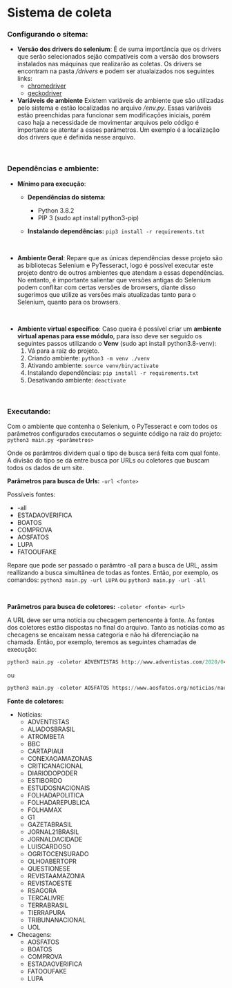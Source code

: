 # Sistema de coleta


### Configurando o sitema:
* **Versão dos drivers do selenium**:
	É de suma importância que os drivers que serão selecionados sejão compatíveis com a versão dos browsers instalados nas máquinas que realizarão as coletas. Os drivers se encontram na pasta _/drivers_ e podem ser atualaizados nos seguintes links:
	* [chromedriver](https://chromedriver.chromium.org/downloads)
	* [geckodriver](https://github.com/mozilla/geckodriver/releases)
* **Variáveis de ambiente**
	Existem variáveis de ambiente que são utilizadas pelo sistema e estão localizadas no arquivo _/env.py_. Essas variáveis estão preenchidas para funcionar sem modificações iniciais, porém caso haja a necessidade de movimentar arquivos pelo código é importante se atentar a esses parâmetros.
	Um exemplo é a localização dos drivers que é definida nesse arquivo.

<br>

### Dependências e ambiente:
* **Mínimo para execução**:

	* **Dependências do sistema**:
		* Python 3.8.2
		* PIP 3 (sudo apt install python3-pip)

	* **Instalando dependências:**
		`pip3 install -r requirements.txt`
<br>

* **Ambiente Geral**:
	Repare que as únicas dependências desse projeto são as bibliotecas Selenium e PyTesseract, logo é possível executar este projeto dentro de outros ambientes que atendam a essas dependências.
	No entanto, é importante salientar que versões antigas do Selenium podem conflitar com certas versões de browsers, diante disso sugerimos que utilize as versões mais atualizadas tanto para o Selenium, quanto para os browsers.
<br>

* **Ambiente virtual específico**:
	Caso queira é possível criar um **ambiente virtual apenas para esse módulo**, para isso deve ser seguido os seguintes passos utilizando o **Venv** (sudo apt install python3.8-venv):
	1. Vá para a raiz do projeto.
	2. Criando ambiente: `python3 -m venv ./venv`
	3. Ativando ambiente:  `source venv/bin/activate`
	4. Instalando dependências: `pip install -r requirements.txt`
	5. Desativando ambiente: `deactivate`

<br>

### Executando:
Com o ambiente que contenha o Selenium, o PyTesseract e com todos os parâmetros configurados executamos o seguinte código na raiz do projeto:
`python3 main.py <parâmetros>`

Onde os parâmtros dividem qual o tipo de busca será feita com qual fonte. A divisão do tipo se dá entre busca por URLs ou coletores que buscam todos os dados de um site.

**Parâmetros para busca de Urls:**
 `-url <fonte>`

Possíveis fontes:
* -all
* ESTADAOVERIFICA
* BOATOS
* COMPROVA
* AOSFATOS
* LUPA
* FATOOUFAKE

Repare que pode ser passado o parâmtro -all para a busca de URL, assim reallizando a busca simultânea de todas as fontes. Então, por exemplo, os comandos:
`python3 main.py -url LUPA`
ou
`python3 main.py -url -all`

<br>

**Parâmetros para busca de coletores:**
 `-coletor <fonte> <url>`

A URL deve ser uma notícia ou checagem pertencente à fonte. As fontes  dos coletores estão dispostas no final do arquivo. Tanto as notícias como as checagens se encaixam nessa categoria e não há diferenciação na chamada.
Então, por exemplo, teremos as seguintes chamadas de execução:

```python
python3 main.py -coletor ADVENTISTAS http://www.adventistas.com/2020/04/02/novo-coronavirus-tem-algo-errado-com-esse-virus-da-covid19/
```

ou

```python
python3 main.py -coletor AOSFATOS https://www.aosfatos.org/noticias/nao-e-verdade-que-estados-recebem-r-19-mil-por-cada-morte-de-covid-19/
```

**Fonte de coletores:**
* Notícias:
	* ADVENTISTAS
	* ALIADOSBRASIL
	* ATROMBETA
	* BBC
	* CARTAPIAUI
	* CONEXAOAMAZONAS
	* CRITICANACIONAL
	* DIARIODOPODER
	* ESTIBORDO
	* ESTUDOSNACIONAIS
	* FOLHADAPOLITICA
	* FOLHADAREPUBLICA
	* FOLHAMAX
	* G1
	* GAZETABRASIL
	* JORNAL21BRASIL
	* JORNALDACIDADE
	* LUISCARDOSO
	* OGRITOCENSURADO
	* OLHOABERTOPR
	* QUESTIONESE
	* REVISTAAMAZONIA
	* REVISTAOESTE
	* RSAGORA
	* TERCALIVRE
	* TERRABRASIL
	* TIERRAPURA
	* TRIBUNANACIONAL
	* UOL
* Checagens:
	* AOSFATOS
	* BOATOS
	* COMPROVA
	* ESTADAOVERIFICA
	* FATOOUFAKE
	* LUPA
